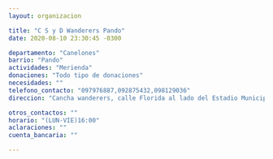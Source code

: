 ```yaml
---
layout: organizacion

title: "C S y D Wanderers Pando"
date: 2020-08-10 23:30:45 -0300

departamento: "Canelones"
barrio: "Pando"
actividades: "Merienda"
donaciones: "Todo tipo de donaciones"
necesidades: ""
telefono_contacto: "097976887,092875432,098129036"
direccion: "Cancha wanderers, calle Florida al lado del Estadio Municipal, Barrio estadio. "

otros_contactos: ""
horario: "(LUN-VIE)16:00"
aclaraciones: ""
cuenta_bancaria: ""

---
```

